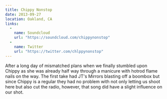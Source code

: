 ```yaml
---
title: Chippy Nonstop
date: 2013-09-27
location: Oakland, CA
links:
  -
    name: Soundcloud
    url: "https://soundcloud.com/chippynonstop"
  -
    name: Twitter
    url: "https://twitter.com/chlppynonstop"
---
```


After a long day of mismatched plans when we finally stumbled upon Chippy as she was already half way through a manicure with hotrod flame nails on the way. The first take had JT's Mirrors blasting off a boombox but since Chippy is a regular they had no problem with not only letting us shoot here but also cut the radio, however, that song did have a slight influence on our shot.
